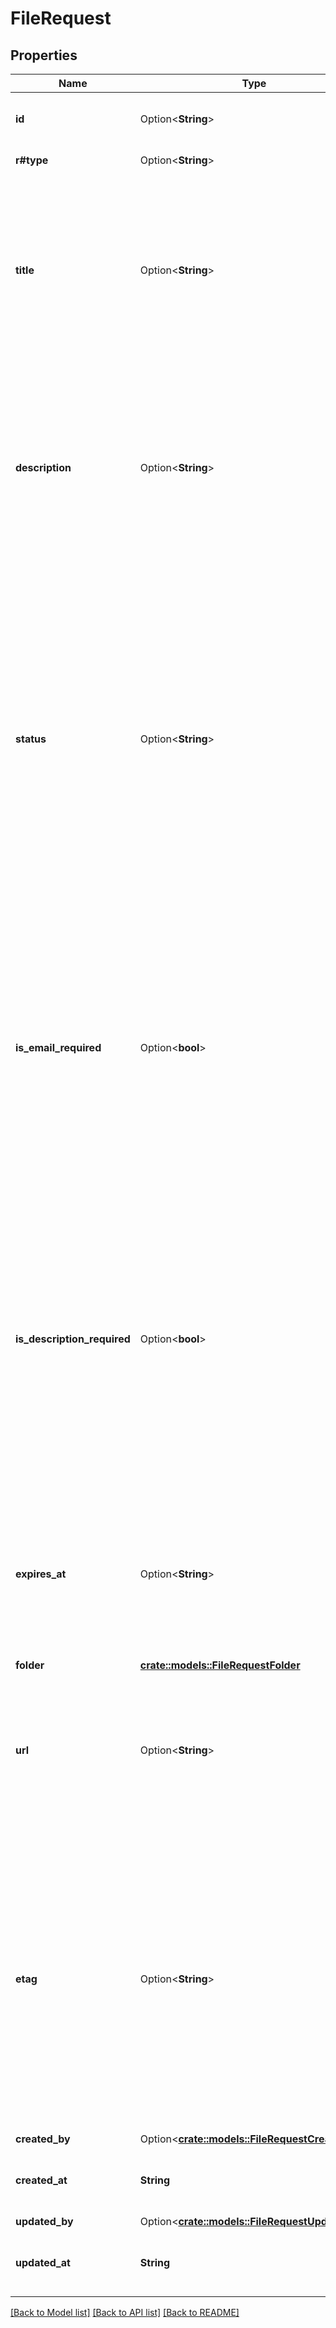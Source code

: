 # FileRequest

## Properties

Name | Type | Description | Notes
------------ | ------------- | ------------- | -------------
**id** | Option<**String**> | The unique identifier for this file request. | [optional][readonly]
**r#type** | Option<**String**> | `file_request` | [optional][readonly]
**title** | Option<**String**> | The title of file request. This is shown in the Box UI to users uploading files.  This defaults to title of the file request that was copied to create this file request. | [optional]
**description** | Option<**String**> | The optional description of this file request. This is shown in the Box UI to users uploading files.  This defaults to description of the file request that was copied to create this file request. | [optional]
**status** | Option<**String**> | The status of the file request. This defaults to `active`.  When the status is set to `inactive`, the file request will no longer accept new submissions, and any visitor to the file request URL will receive a `HTTP 404` status code.  This defaults to status of file request that was copied to create this file request. | [optional]
**is_email_required** | Option<**bool**> | Whether a file request submitter is required to provide their email address.  When this setting is set to true, the Box UI will show an email field on the file request form.  This defaults to setting of file request that was copied to create this file request. | [optional]
**is_description_required** | Option<**bool**> | Whether a file request submitter is required to provide a description of the files they are submitting.  When this setting is set to true, the Box UI will show a description field on the file request form.  This defaults to setting of file request that was copied to create this file request. | [optional]
**expires_at** | Option<**String**> | The date after which a file request will no longer accept new submissions.  After this date, the `status` will automatically be set to `inactive`. | [optional]
**folder** | [**crate::models::FileRequestFolder**](FileRequest_folder.md) |  | 
**url** | Option<**String**> | The generated URL for this file request. This URL can be shared with users to let them upload files to the associated folder. | [optional][readonly]
**etag** | Option<**String**> | The HTTP `etag` of this file. This can be used in combination with the `If-Match` header when updating a file request. By providing that header, a change will only be performed on the  file request if the `etag` on the file request still matches the `etag` provided in the `If-Match` header. | [optional]
**created_by** | Option<[**crate::models::FileRequestCreatedBy**](FileRequest_created_by.md)> |  | [optional]
**created_at** | **String** | The date and time when the file request was created. | 
**updated_by** | Option<[**crate::models::FileRequestUpdatedBy**](FileRequest_updated_by.md)> |  | [optional]
**updated_at** | **String** | The date and time when the file request was last updated. | 

[[Back to Model list]](../README.md#documentation-for-models) [[Back to API list]](../README.md#documentation-for-api-endpoints) [[Back to README]](../README.md)


